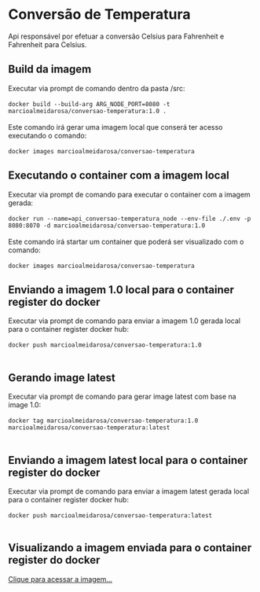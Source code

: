 # Conversão de Temperatura
Api responsável por efetuar a conversão Celsius para Fahrenheit e Fahrenheit para Celsius.

## Build da imagem

Executar via prompt de comando dentro da pasta /src: </br></br>
`docker build --build-arg ARG_NODE_PORT=8080 -t marcioalmeidarosa/conversao-temperatura:1.0 .`</br></br>
Este comando irá gerar uma imagem local que conserá ter acesso executando o comando: </br></br>
`docker images marcioalmeidarosa/conversao-temperatura`

## Executando o container com a imagem local

Executar via prompt de comando para executar o container com a imagem gerada: </br></br>
`docker run --name=api_conversao-temperatura_node --env-file ./.env -p 8080:8070 -d marcioalmeidarosa/conversao-temperatura:1.0`</br></br>
Este comando irá startar um container que poderá ser visualizado com o comando: </br></br>
`docker images marcioalmeidarosa/conversao-temperatura`

## Enviando a imagem 1.0 local para o container register do docker

Executar via prompt de comando para enviar a imagem 1.0 gerada local para o container register docker hub: </br></br>
`docker push marcioalmeidarosa/conversao-temperatura:1.0`</br></br>

## Gerando image latest

Executar via prompt de comando para gerar image latest com base na image 1.0: </br></br>
`docker tag marcioalmeidarosa/conversao-temperatura:1.0 marcioalmeidarosa/conversao-temperatura:latest`</br></br>

## Enviando a imagem latest local para o container register do docker

Executar via prompt de comando para enviar a imagem latest gerada local para o container register docker hub: </br></br>
`docker push marcioalmeidarosa/conversao-temperatura:latest`</br></br>

## Visualizando a imagem enviada para o container register do docker
[Clique para acessar a imagem...](https://hub.docker.com/repository/docker/marcioalmeidarosa/conversao-temperatura)